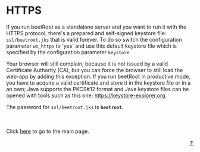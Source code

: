 # HTTPS

If you run beetRoot as a standalone server and you want to run it with the HTTPS protocol, there's a prepared and self-signed keystore file: `ssl/beetroot.jks` that is valid forever.
To do so switch the configuration parameter `ws_https` to 'yes' and use this default keystore file which is specified by the configuration parameter `keystore`.

Your browser will still complain, because it is not issued by a valid Certificate Authority (CA), but you can force the browser to still load the web-app by adding this exception.
If you run beetRoot in productive mode, you have to acquire a valid certificate and store it in the keystore file or in a an own; Java supports the PKCS\#12 format and Java keystore files can be opened with tools such as this one: https://keystore-explorer.org.

The password for `ssl/beetroot.jks` is **`beetroot`**.


<br>
<br>
Click <a href="../README.md">here</a> to go to the main page.

<p align="right"><a href="#top">&uarr;</a></p>
